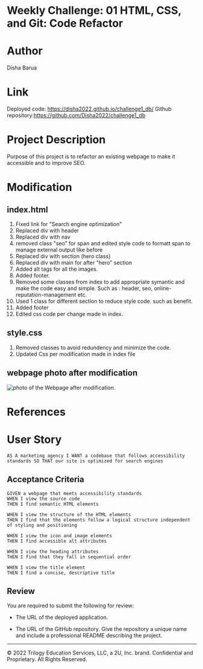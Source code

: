 # Weekly Challenge: 01 HTML, CSS, and Git: Code Refactor

# Author
Disha Barua

# Link
Deployed code: https://disha2022.github.io/challenge1_db/
Github repository:https://github.com/Disha2022/challenge1_db

# Project Description
Purpose of this project is to refactor an existing webpage to make it accessible and to improve SEO. 

# Modification
## index.html
1. Fixed link for "Search engine optimization"
2. Replaced div with header
3. Replaced div with nav
4. removed class "seo" for span and edited style code to formatt span to manage external output like before 
5. Replaced div with section (hero class)
6. Replaced div with main for after "hero" section
7. Added alt tags for all the images.
8. Added footer.
9. Removed some classes from index to add appropriate symantic and make the code easy and simple. Such as : header, seo, online-reputation-management etc.
10. Used 1 class for different section to reduce style code. such as benefit.
11. Added footer
12. Edited css code per change made in index. 

## style.css
1. Removed classes to avoid redundency and minimize the code.
2. Updated Css per modification made in index file

## webpage photo after modification
![photo of the Webpage after modification.](./develop/assets/images/horiseon.png)


# References
# User Story
```
AS A marketing agency I WANT a codebase that follows accessibility standards SO THAT our site is optimized for search engines
```

## Acceptance Criteria
```
GIVEN a webpage that meets accessibility standards
WHEN I view the source code
THEN I find semantic HTML elements

WHEN I view the structure of the HTML elements
THEN I find that the elements follow a logical structure independent of styling and positioning

WHEN I view the icon and image elements
THEN I find accessible alt attributes

WHEN I view the heading attributes
THEN I find that they fall in sequential order

WHEN I view the title element
THEN I find a concise, descriptive title
```

## Review

You are required to submit the following for review:

* The URL of the deployed application.

* The URL of the GitHub repository. Give the repository a unique name and include a professional README describing the project.

- - -
© 2022 Trilogy Education Services, LLC, a 2U, Inc. brand. Confidential and Proprietary. All Rights Reserved.
